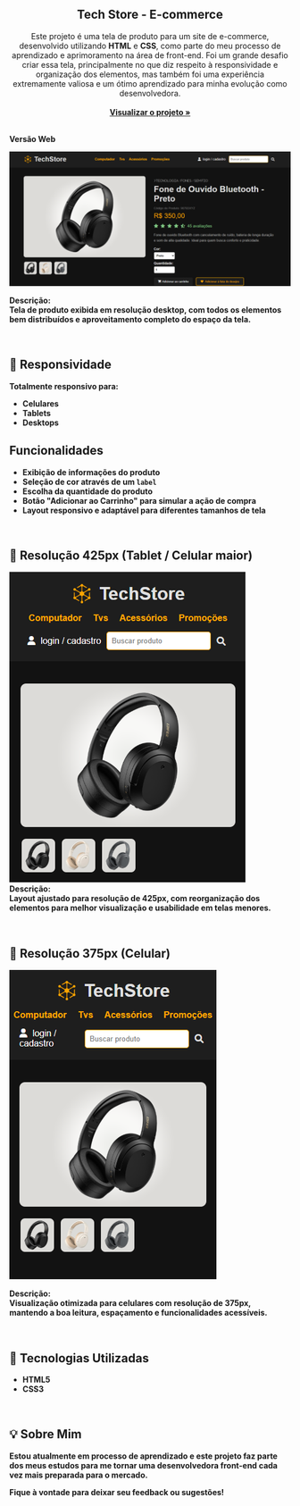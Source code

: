 <div align="center">

  <h2 align="center">Tech Store - E-commerce</h2>

  <p align="center">

Este projeto é uma tela de produto para um site de e-commerce, desenvolvido utilizando **HTML** e **CSS**, como parte do meu processo de aprendizado e aprimoramento na área de front-end.
Foi um grande desafio criar essa tela, principalmente no que diz respeito à responsividade e organização dos elementos, mas também foi uma experiência extremamente valiosa e um ótimo aprendizado para minha evolução como desenvolvedora.
  <br />
  <br />
 <a href="https://moniquecarvalho.github.io/site-tech-store"><strong>Visualizar o projeto »</strong></a> 
  <br />
  <br />
  </p>
</div>
<p><b>Versão Web</p>
  <img src="./img/desktop.png" alt="Gif da tela versão web"> 
  
**Descrição:**  
Tela de produto exibida em resolução desktop, com todos os elementos bem distribuídos e aproveitamento completo do espaço da tela.

</br>

## 📱 Responsividade

 Totalmente responsivo para:
- **Celulares**
- **Tablets**
- **Desktops**

## Funcionalidades

-  Exibição de informações do produto
-  **Seleção de cor** através de um `label`
-  Escolha da **quantidade** do produto
-  **Botão "Adicionar ao Carrinho"** para simular a ação de compra
-  Layout responsivo e adaptável para diferentes tamanhos de tela

</br>

## 📱 Resolução 425px (Tablet / Celular maior)

![Tela do produto em resolução 425px](./img/resolucao-425.png)
</br>
**Descrição:**  
Layout ajustado para resolução de 425px, com reorganização dos elementos para melhor visualização e usabilidade em telas menores.

</br>

## 📱 Resolução 375px (Celular)

![Tela do produto em resolução 375px](./img/resolucao-375.png)

**Descrição:**  
Visualização otimizada para celulares com resolução de 375px, mantendo a boa leitura, espaçamento e funcionalidades acessíveis.

</br>

## 🚀 Tecnologias Utilizadas

- **HTML5**
- **CSS3**

</br>

## 💡 Sobre Mim

Estou atualmente em processo de aprendizado e este projeto faz parte dos meus estudos para me tornar uma desenvolvedora front-end cada vez mais preparada para o mercado.  

Fique à vontade para deixar seu feedback ou sugestões!
